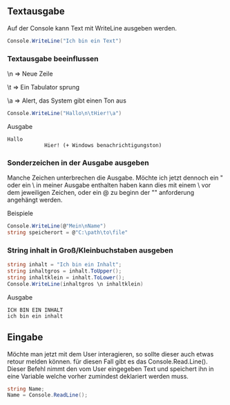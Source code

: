 ﻿## Textausgabe

Auf der Console kann Text mit WriteLine ausgeben werden.

```csharp
Console.WriteLine("Ich bin ein Text")
```

### Textausgabe beeinflussen

\n ⇒ Neue Zeile

\t ⇒ Ein Tabulator sprung

\a ⇒ Alert, das System gibt einen Ton aus

```csharp
Console.WriteLine("Hallo\n\tHier!\a")
```

Ausgabe

```
Hallo
			Hier! (+ Windows benachrichtigungston)
```

### Sonderzeichen in der Ausgabe ausgeben

Manche Zeichen unterbrechen die Ausgabe.
Möchte ich jetzt dennoch ein " oder ein \ in meiner Ausgabe enthalten haben kann dies mit einem \ vor dem jeweiligen Zeichen, oder ein @ zu beginn der "" anforderung angehängt werden.

Beispiele

```csharp
Console.WriteLine(@"Mein\nName")
string speicherort = @"C:\path\to\file"
```
### String inhalt in Groß/Kleinbuchstaben ausgeben

```csharp
string inhalt = "Ich bin ein Inhalt";
string inhaltgros = inhalt.ToUpper();
string inhaltklein = inhalt.ToLower();
Console.WriteLine(inhaltgros \n inhaltklein)
```

Ausgabe
```
ICH BIN EIN INHALT
ich bin ein inhalt
```

## Eingabe

Möchte man jetzt mit dem User interagieren, so sollte dieser auch etwas retour melden können.
für diesen Fall gibt es das Console.Read.Line(). Dieser Befehl nimmt den vom User eingegeben Text und speichert ihn in eine Variable welche vorher zumindest deklariert werden muss.

```csharp
string Name;
Name = Console.ReadLine();
```
